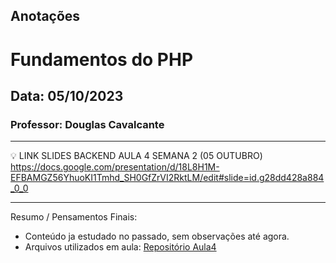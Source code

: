 ## Anotações

# Fundamentos do PHP

## Data: 05/10/2023

### Professor: Douglas Cavalcante

---

💡 LINK SLIDES BACKEND AULA 4 SEMANA 2 (05 OUTUBRO)
https://docs.google.com/presentation/d/18L8H1M-EFBAMGZ56YhuoKI1Tmhd_SH0GfZrVI2RktLM/edit#slide=id.g28dd428a884_0_0

---

Resumo / Pensamentos Finais:

- Conteúdo ja estudado no passado, sem observações até agora.
- Arquivos utilizados em aula: [Repositório Aula4]()
